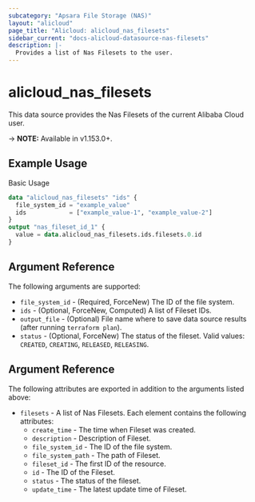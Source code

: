 ```yaml
---
subcategory: "Apsara File Storage (NAS)"
layout: "alicloud"
page_title: "Alicloud: alicloud_nas_filesets"
sidebar_current: "docs-alicloud-datasource-nas-filesets"
description: |-
  Provides a list of Nas Filesets to the user.
---
```


# alicloud\_nas\_filesets

This data source provides the Nas Filesets of the current Alibaba Cloud user.

-> **NOTE:** Available in v1.153.0+.

## Example Usage

Basic Usage

```terraform
data "alicloud_nas_filesets" "ids" {
  file_system_id = "example_value"
  ids            = ["example_value-1", "example_value-2"]
}
output "nas_fileset_id_1" {
  value = data.alicloud_nas_filesets.ids.filesets.0.id
}
```

## Argument Reference

The following arguments are supported:

* `file_system_id` - (Required, ForceNew) The ID of the file system.
* `ids` - (Optional, ForceNew, Computed)  A list of Fileset IDs.
* `output_file` - (Optional) File name where to save data source results (after running `terraform plan`).
* `status` - (Optional, ForceNew) The status of the fileset. Valid values: `CREATED`, `CREATING`, `RELEASED`, `RELEASING`.

## Argument Reference

The following attributes are exported in addition to the arguments listed above:

* `filesets` - A list of Nas Filesets. Each element contains the following attributes:
	* `create_time` - The time when Fileset was created.
	* `description` - Description of Fileset.
	* `file_system_id` - The ID of the file system.
	* `file_system_path` - The path of Fileset.
	* `fileset_id` - The first ID of the resource.
	* `id` - The ID of the Fileset.
	* `status` - The status of the fileset.
	* `update_time` - The latest update time of Fileset.